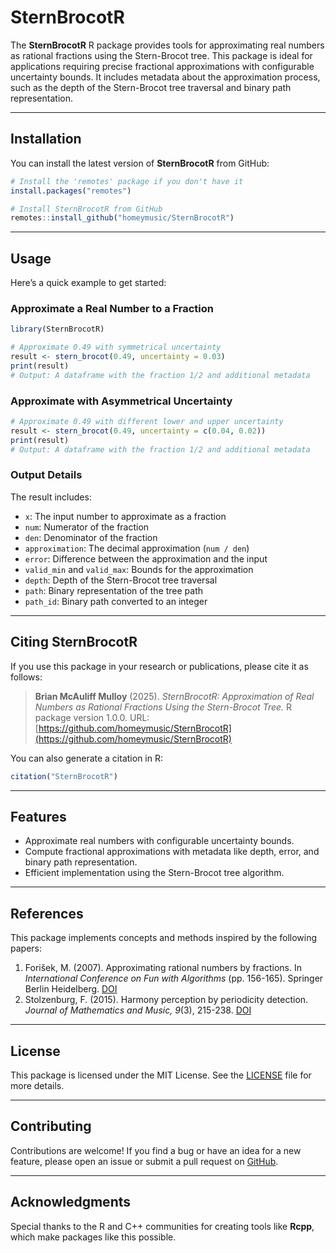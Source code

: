 # SternBrocotR

The **SternBrocotR** R package provides tools for approximating real numbers as rational fractions using the Stern-Brocot tree. This package is ideal for applications requiring precise fractional approximations with configurable uncertainty bounds. It includes metadata about the approximation process, such as the depth of the Stern-Brocot tree traversal and binary path representation.

---

## Installation

You can install the latest version of **SternBrocotR** from GitHub:

```r
# Install the 'remotes' package if you don't have it
install.packages("remotes")

# Install SternBrocotR from GitHub
remotes::install_github("homeymusic/SternBrocotR")
```

---

## Usage

Here’s a quick example to get started:

### Approximate a Real Number to a Fraction
```r
library(SternBrocotR)

# Approximate 0.49 with symmetrical uncertainty
result <- stern_brocot(0.49, uncertainty = 0.03)
print(result)
# Output: A dataframe with the fraction 1/2 and additional metadata
```

### Approximate with Asymmetrical Uncertainty
```r
# Approximate 0.49 with different lower and upper uncertainty
result <- stern_brocot(0.49, uncertainty = c(0.04, 0.02))
print(result)
# Output: A dataframe with the fraction 1/2 and additional metadata
```

### Output Details
The result includes:
- `x`: The input number to approximate as a fraction
- `num`: Numerator of the fraction
- `den`: Denominator of the fraction
- `approximation`: The decimal approximation (`num / den`)
- `error`: Difference between the approximation and the input
- `valid_min` and `valid_max`: Bounds for the approximation
- `depth`: Depth of the Stern-Brocot tree traversal
- `path`: Binary representation of the tree path
- `path_id`: Binary path converted to an integer

---

## Citing SternBrocotR

If you use this package in your research or publications, please cite it as follows:

> **Brian McAuliff Mulloy** (2025). *SternBrocotR: Approximation of Real Numbers as Rational Fractions Using the Stern-Brocot Tree.* R package version 1.0.0. URL: [https://github.com/homeymusic/SternBrocotR](https://github.com/homeymusic/SternBrocotR)

You can also generate a citation in R:

```r
citation("SternBrocotR")
```

---

## Features

- Approximate real numbers with configurable uncertainty bounds.
- Compute fractional approximations with metadata like depth, error, and binary path representation.
- Efficient implementation using the Stern-Brocot tree algorithm.

---

## References

This package implements concepts and methods inspired by the following papers:

1. Forišek, M. (2007). Approximating rational numbers by fractions. In *International Conference on Fun with Algorithms* (pp. 156-165). Springer Berlin Heidelberg. [DOI](https://doi.org/10.1007/978-3-540-72914-3_16)
2. Stolzenburg, F. (2015). Harmony perception by periodicity detection. *Journal of Mathematics and Music, 9*(3), 215-238. [DOI](https://doi.org/10.1080/17459737.2015.1042187)

---

## License

This package is licensed under the MIT License. See the [LICENSE](./LICENSE.md) file for more details.

---

## Contributing

Contributions are welcome! If you find a bug or have an idea for a new feature, please open an issue or submit a pull request on [GitHub](https://github.com/homeymusic/SternBrocotR).

---

## Acknowledgments

Special thanks to the R and C++ communities for creating tools like **Rcpp**, which make packages like this possible.
